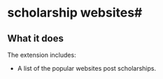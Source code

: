 # scholarship websites#

## What it does ##

The extension includes:

* A list of the popular websites post scholarships.







